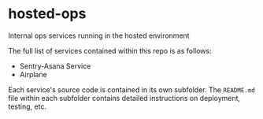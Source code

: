 # hosted-ops

Internal ops services running in the hosted environment

The full list of services contained within this repo is as follows:
 - Sentry-Asana Service
 - Airplane

Each service's source code is contained in its own subfolder. The `README.md` file within each subfolder contains detailed instructions on deployment, testing, etc. 

